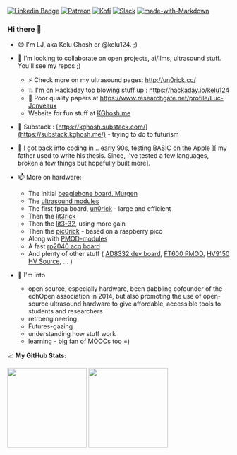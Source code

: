 [![Linkedin Badge](https://img.shields.io/badge/-LinkedIn-0e76a8?style=flat-square&logo=Linkedin&logoColor=white)](https://www.linkedin.com/in/lucjonveaux)
[![Patreon](https://img.shields.io/badge/patreon-donate-orange.svg)](https://www.patreon.com/kelu124) 
[![Kofi](https://badgen.net/badge/icon/kofi?icon=kofi&label)](https://ko-fi.com/G2G81MT0G)
[![Slack](https://badgen.net/badge/icon/slack?icon=slack&label)](https://join.slack.com/t/usdevkit/shared_invite/zt-2g501obl-z53YHyGOOMZjeCXuXzjZow)
[![made-with-Markdown](https://img.shields.io/badge/Made%20with-Markdown-1f425f.svg)](http://commonmark.org)

### Hi there 👋

- 😄 I'm LJ, aka Kelu Ghosh or @kelu124. ;)
  
- 👯 I’m looking to collaborate on open projects, ai/llms, ultrasound stuff. You'll see my repos ;)
  - ⚡ Check more on my ultrasound pages: http://un0rick.cc/
  - 💥 I'm on Hackaday too blowing stuff up : https://hackaday.io/kelu124
  - 🏫 Poor quality papers at https://www.researchgate.net/profile/Luc-Jonveaux
  - Website for fun stuff at [KGhosh.me](https://kghosh.me/)
- 📰 Substack : [https://kghosh.substack.com/](https://substack.kghosh.me/) - trying to do to futurism
- 🌱 I got back into coding in .. early 90s, testing BASIC on the Apple ][ my father used to write his thesis. Since, I've tested a few languages, broken a few things but hopefully built more].
    
- 📫 More on hardware:
  - The initial [beaglebone board, Murgen](https://github.com/kelu124/murgen-dev-kit)
  - The [ultrasound modules](https://github.com/kelu124/echomods/) 
  - The first fpga board, [un0rick](https://github.com/kelu124/un0rick) - large and efficient
  - Then the [lit3rick](https://github.com/kelu124/lit3rick/)
  - Then the [lit3-32](https://github.com/kelu124/lit3rick/tree/lit3-32), using more gain
  - Then the [pic0rick](https://github.com/kelu124/pic0rick/) - based on a raspberry pico
  - Along with [PMOD-modules](https://github.com/kelu124/PMOD_rp2040)
  - A fast [rp2040 acq board](https://github.com/kelu124/0xa5eded)
  - And plenty of other stuff ( [AD8332 dev board](https://github.com/kelu124/AD8332-devboard), [FT600 PMOD](https://github.com/kelu124/ft600), [HV9150 HV Source](https://github.com/kelu124/HV9150DevKit), ... )
  
- 💬  I'm into
  - open source, especially hardware, been dabbling cofounder of the echOpen association in 2014, but also promoting the use of open-source ultrasound hardware to give affordable, accessible tools to students and researchers
  - retroengineering
  - Futures-gazing
  - understanding how stuff work
  - learning - big fan of MOOCs too =)


📈 **My GitHub Stats:**

<p>
  <img height="180em" src="https://github-readme-stats.vercel.app/api?username=kelu124&show_icons=true&hide_border=true&&count_private=true&include_all_commits=true" />
  <img height="180em" src="https://github-readme-stats.vercel.app/api/top-langs/?username=kelu124&exclude_repo=van_design&show_icons=true&hide_border=true&layout=compact&langs_count=8"/>
</p>
 
